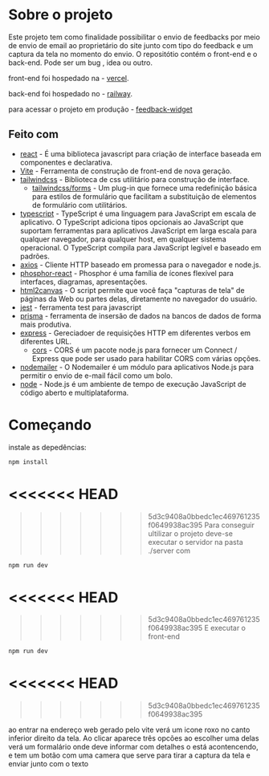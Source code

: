 # Sobre o projeto

Este projeto tem como finalidade possibilitar o envio de feedbacks por meio de 
envio de email ao proprietário do site junto com tipo do feedback e um captura 
da tela no momento do envio. O repositótio contém o front-end e o back-end.
Pode ser um bug , idea ou outro.

front-end foi hospedado na - [vercel](https://vercel.com/).

back-end foi hospedado no - [railway](https://railway.app/).

para acessar o projeto em produção - [feedback-widget](https://feedback-widget-eight-tau.vercel.app/)

## Feito com
- [react](https://github.com/facebook/react) - É uma biblioteca javascript para
criação de interface baseada em componentes e declarativa.
- [Vite](https://github.com/vitejs/vite) - Ferramenta de construção de front-end
de nova geração.
- [tailwindcss](https://github.com/tailwindlabs/tailwindcss) - Biblioteca de css
utilitário para construção de interface.
  - [tailwindcss/forms](https://github.com/tailwindlabs/tailwindcss-forms) - Um plug-in que fornece uma redefinição básica para estilos de formulário que facilitam a substituição de elementos de formulário com utilitários. 
- [typescript](https://github.com/microsoft/TypeScript) - TypeScript é uma linguagem para JavaScript em escala de aplicativo. O TypeScript adiciona tipos opcionais ao JavaScript que suportam ferramentas para aplicativos JavaScript em larga escala para qualquer navegador, para qualquer host, em qualquer sistema operacional. O TypeScript compila para JavaScript legível e baseado em padrões. 
- [axios](https://github.com/axios/axios) - Cliente HTTP baseado em promessa para o navegador e node.js.
- [phosphor-react](https://github.com/phosphor-icons/phosphor-react) - Phosphor é uma família de ícones flexível para interfaces, diagramas, apresentações.
- [html2canvas](https://github.com/niklasvh/html2canvas) - O script permite que você faça "capturas de tela" de páginas da Web ou partes delas, diretamente no navegador do usuário.
- [jest](https://github.com/facebook/jest) - ferramenta test para javascript
- [prisma](https://github.com/prisma/prisma) - ferramenta de insersão de dados na bancos
de dados de forma mais produtiva.
- [express](https://github.com/expressjs/express) - Gereciadoer de requisições HTTP em diferentes verbos em diferentes URL.
  - [cors](https://github.com/expressjs/cors) - CORS é um pacote node.js para fornecer um Connect / Express que pode ser usado para habilitar CORS com várias opções.
- [nodemailer](https://github.com/nodemailer/nodemailer) - O Nodemailer é um módulo para aplicativos Node.js para permitir o envio de e-mail fácil como um bolo.
- [node](https://github.com/nodejs/node) - Node.js é um ambiente de tempo de execução JavaScript de código aberto e multiplataforma.

# Começando

instale as depedências:
```sh
npm install
```
<<<<<<< HEAD
=======

>>>>>>> 5d3c9408a0bbedc1ec469761235f0649938ac395
Para conseguir ultilizar o projeto deve-se executar o servidor na pasta ./server com
```sh
npm run dev
```
<<<<<<< HEAD
=======

>>>>>>> 5d3c9408a0bbedc1ec469761235f0649938ac395
E executar o front-end 
```sh
npm run dev
```
<<<<<<< HEAD
=======

>>>>>>> 5d3c9408a0bbedc1ec469761235f0649938ac395

ao entrar na endereço web gerado pelo vite verá um icone roxo no canto inferior
direito da tela.
Ao clicar aparece três opcões ao escolher uma delas verá um formalário onde deve
informar com detalhes o está acontencendo, e tem um botão com uma camera que serve 
para tirar a captura da tela e enviar junto com o texto
